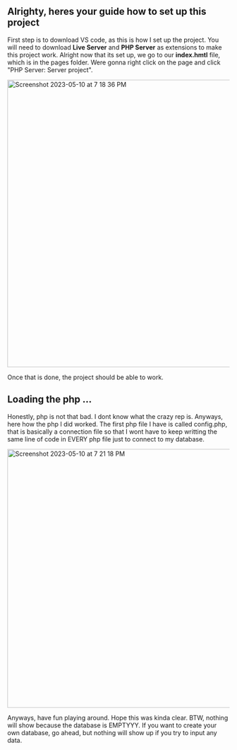 ## Alrighty, heres your guide how to set up this project 
First step is to download VS code, as this is how I set up the project. You will need to download __Live Server__ and __PHP Server__ as extensions to make this project work. Alright now that its set up, we go to our __index.hmtl__ file, which is in the pages folder. Were gonna right click on the page and click "PHP Server: Server project". 

<img width="650" alt="Screenshot 2023-05-10 at 7 18 36 PM" src="https://github.com/katstews/332-website/assets/112781868/63b7ec73-1fcf-4402-af20-58f34c3d9cd0">

Once that is done, the project should be able to work. 

## Loading the php ...
Honestly, php is not that bad. I dont know what the crazy rep is. Anyways, here how the php I did worked. 
The first php file I have is called config.php, that is basically a connection file so that I wont have to keep writting the same line of code in EVERY php file just to connect to my database. 

<img width="585" alt="Screenshot 2023-05-10 at 7 21 18 PM" src="https://github.com/katstews/332-website/assets/112781868/b303a745-0f4d-4f26-af77-daa8479e7716">

Anyways, have fun playing around. Hope this was kinda clear. BTW, nothing will show because the database is EMPTYYY. If you want to create your own database, go ahead, but nothing will show up if you try to input any data. 


